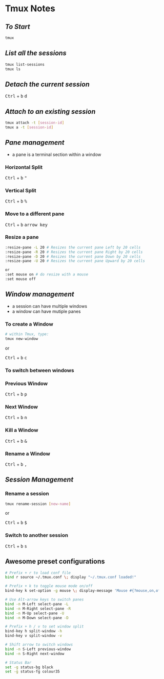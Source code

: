 # Tmux Notes

## ***To Start***
```bash
tmux
```

## ***List all the sessions***
```bash
tmux list-sessions
tmux ls
```

## ***Detach the current session***
<kbd>Ctrl</kbd> + <kbd>b</kbd>  <kbd>d</kbd>


## ***Attach to an existing session***
```bash
tmux attach -t [session-id]
tmux a -t [session-id]
```

## ***Pane management***
- a pane is a terminal section within a window

### Horizontal Split

<kbd>Ctrl</kbd> + <kbd>b</kbd>  <kbd>"</kbd>

### Vertical Split

<kbd>Ctrl</kbd> + <kbd>b</kbd>  <kbd>%</kbd>

### Move to a different pane

<kbd>Ctrl</kbd> + <kbd>b</kbd>  <kbd>arrow key</kbd>

### Resize a pane
```bash
:resize-pane -L 20 # Resizes the current pane Left by 20 cells
:resize-pane -R 20 # Resizes the current pane Right by 20 cells
:resize-pane -D 20 # Resizes the current pane Down by 20 cells
:resize-pane -U 20 # Resizes the current pane Upward by 20 cells

or 
:set mouse on # do resize with a mouse
:set mouse off
```


## ***Window management***
- a session can have multiple windows
- a window can have mutiple panes

### To create a Window
```bash
# within Tmux, type:
tmux new-window
```
or 

<kbd>Ctrl</kbd> + <kbd>b</kbd>  <kbd>c</kbd>

### To switch between windows

### Previous Window ###

<kbd>Ctrl</kbd> + <kbd>b</kbd>  <kbd>p</kbd>  

### Next Window ###

<kbd>Ctrl</kbd> + <kbd>b</kbd>  <kbd>n</kbd>  

### Kill a Window ###

<kbd>Ctrl</kbd> + <kbd>b</kbd>  <kbd>&</kbd>  

### Rename a Window ###

<kbd>Ctrl</kbd> + <kbd>b</kbd>  <kbd>,</kbd>  


## ***Session Management***

### Rename a session ###
```bash
tmux rename-session [new-name]
```
or

<kbd>Ctrl</kbd> + <kbd>b</kbd>  <kbd>$</kbd>

### Switch to another session
<kbd>Ctrl</kbd> + <kbd>b</kbd>  <kbd>s</kbd>


## Awesome preset configurations
```bash
# Prefix + r to load conf file
bind r source ~/.tmux.conf \; display "~/.tmux.conf loaded!"

# Prefix + k to toggle mouse mode on/off
bind-key k set-option -g mouse \; display-message 'Mouse #{?mouse,on,off}'

# Use Alt-arrow keys to switch panes
bind -n M-Left select-pane -L
bind -n M-Right select-pane -R
bind -n M-Up select-pane -U
bind -n M-Down select-pane -D

# Prefix + h / v to set window split
bind-key h split-window -h
bind-key v split-window -v

# Shift arrow to switch windows
bind -n S-Left previous-window
bind -n S-Right next-window

# Status Bar
set -g status-bg black
set -g status-fg colour35
```
